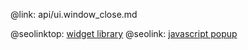 @link: api/ui.window_close.md

@seolinktop: [widget library](https://webix.com)
@seolink: [javascript popup](https://webix.com/widget/popup/)